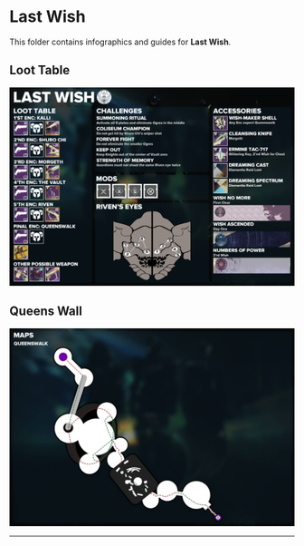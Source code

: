 # Last Wish

This folder contains infographics and guides for **Last Wish**.

## Loot Table

![Loot Table](lw_loot.png)

## Queens Wall

![Queens Wall](qw.jpg)

---